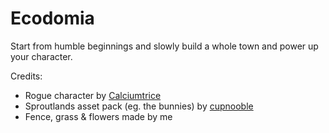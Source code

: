 # Ecodomia

Start from humble beginnings and slowly build a whole town and power up your character.

Credits:
* Rogue character by [Calciumtrice](https://opengameart.org/content/animated-rogue)
* Sproutlands asset pack (eg. the bunnies) by [cupnooble](https://cupnooble.itch.io/sprout-lands-asset-pack)
* Fence, grass & flowers made by me


<!-- TODOs: 
* Unify all move-y prefabs (cargo, money) in some reasonable way
* Maybe move the whole sales process into a single script that takes the areas as input?




-->